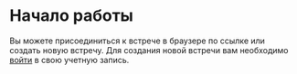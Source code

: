 # Начало работы <Badge type="danger" text="DRAFT" />

Вы можете присоединиться к встрече в браузере по ссылке или создать новую встречу. Для создания новой встречи вам необходимо [войти](/ru/landing/) в свою учетную запись.
